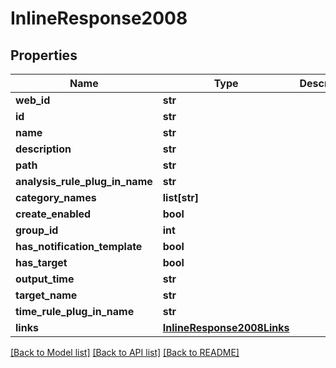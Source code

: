 # InlineResponse2008

## Properties
Name | Type | Description | Notes
------------ | ------------- | ------------- | -------------
**web_id** | **str** |  | [optional] 
**id** | **str** |  | [optional] 
**name** | **str** |  | [optional] 
**description** | **str** |  | [optional] 
**path** | **str** |  | [optional] 
**analysis_rule_plug_in_name** | **str** |  | [optional] 
**category_names** | **list[str]** |  | [optional] 
**create_enabled** | **bool** |  | [optional] 
**group_id** | **int** |  | [optional] 
**has_notification_template** | **bool** |  | [optional] 
**has_target** | **bool** |  | [optional] 
**output_time** | **str** |  | [optional] 
**target_name** | **str** |  | [optional] 
**time_rule_plug_in_name** | **str** |  | [optional] 
**links** | [**InlineResponse2008Links**](InlineResponse2008Links.md) |  | [optional] 

[[Back to Model list]](../README.md#documentation-for-models) [[Back to API list]](../README.md#documentation-for-api-endpoints) [[Back to README]](../README.md)


